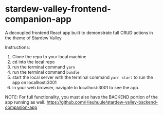 # stardew-valley-frontend-companion-app
A decoupled frontend React app built to demonstrate full CRUD actions in the theme of Stardew Valley


Instructions:
1. Clone the repo to your local machine
2. cd into the local repo
3. run the terminal command `yarn`
4. run the terminal command `bundle`
5. start the local server with the terminal command `yarn start` to run the app on localhost:3001
6. in your web browser, navigate to localhost:3001 to see the app.

NOTE: For full functionality, you must also have the BACKEND portion of the app running as well.
https://github.com/Hieuhuule/stardew-valley-backend-companion-app 

